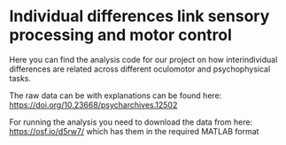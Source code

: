# Individual differences link sensory processing and motor control

Here you can find the analysis code for our project on how interindividual differences are related across different oculomotor and psychophysical tasks. 

The raw data can be with explanations can be found here: https://doi.org/10.23668/psycharchives.12502

For running the analysis you need to download the data from here: https://osf.io/d5rw7/
which has them in the required MATLAB format


